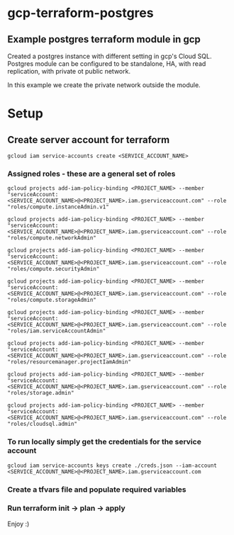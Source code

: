 # gcp-terraform-postgres

## Example postgres terraform module in gcp

Created a postgres instance with different setting in gcp's Cloud SQL.
Postgres module can be configured to be standalone, HA, with read replication, with private ot public network.

In this example we create the private network outside the module.

# Setup

## Create server account for terraform

    gcloud iam service-accounts create <SERVICE_ACCOUNT_NAME>

### Assigned roles - these are a general set of roles


    gcloud projects add-iam-policy-binding <PROJECT_NAME> --member "serviceAccount:<SERVICE_ACCOUNT_NAME>@<PROJECT_NAME>.iam.gserviceaccount.com" --role "roles/compute.instanceAdmin.v1"
    
    gcloud projects add-iam-policy-binding <PROJECT_NAME> --member "serviceAccount:<SERVICE_ACCOUNT_NAME>@<PROJECT_NAME>.iam.gserviceaccount.com" --role "roles/compute.networkAdmin"
    
    gcloud projects add-iam-policy-binding <PROJECT_NAME> --member "serviceAccount:<SERVICE_ACCOUNT_NAME>@<PROJECT_NAME>.iam.gserviceaccount.com" --role "roles/compute.securityAdmin"
    
    gcloud projects add-iam-policy-binding <PROJECT_NAME> --member "serviceAccount:<SERVICE_ACCOUNT_NAME>@<PROJECT_NAME>.iam.gserviceaccount.com" --role "roles/compute.storageAdmin"
    
    gcloud projects add-iam-policy-binding <PROJECT_NAME> --member "serviceAccount:<SERVICE_ACCOUNT_NAME>@<PROJECT_NAME>.iam.gserviceaccount.com" --role "roles/iam.serviceAccountAdmin"
    
    gcloud projects add-iam-policy-binding <PROJECT_NAME> --member "serviceAccount:<SERVICE_ACCOUNT_NAME>@<PROJECT_NAME>.iam.gserviceaccount.com" --role "roles/resourcemanager.projectIamAdmin"
    
    gcloud projects add-iam-policy-binding <PROJECT_NAME> --member "serviceAccount:<SERVICE_ACCOUNT_NAME>@<PROJECT_NAME>.iam.gserviceaccount.com" --role "roles/storage.admin"
    
    gcloud projects add-iam-policy-binding <PROJECT_NAME> --member "serviceAccount:<SERVICE_ACCOUNT_NAME>@<PROJECT_NAME>.iam.gserviceaccount.com" --role "roles/cloudsql.admin"


### To run locally simply get the credentials for the service account

    gcloud iam service-accounts keys create ./creds.json --iam-account <SERVICE_ACCOUNT_NAME>@<PROJECT_NAME>.iam.gserviceaccount.com

### Create a tfvars file and populate required variables

###  Run terraform init -> plan -> apply 

Enjoy :) 

